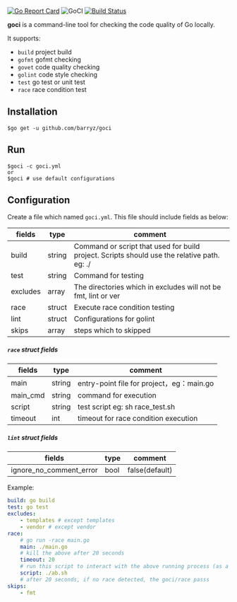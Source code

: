 [![Go Report Card](https://goreportcard.com/badge/github.com/barryz/goci)](https://goreportcard.com/report/github.com/barryz/goci)
![GoCI](http://goci.ele.me/na/goci/eleme/goci/badge?type=job)
[![Build Status](https://travis-ci.org/barryz/goci.svg?branch=master)](https://travis-ci.org/barryz/goci)

**goci** is a command-line tool for checking the code quality of Go locally.

It supports:

- `build`  project build
- `gofmt`  gofmt checking
- `govet`  code quality checking
- `golint` code style checking
- `test`   go test or unit test
- `race`   race condition test


## Installation
```
$go get -u github.com/barryz/goci
```

## Run
```
$goci -c goci.yml
or
$goci # use default configurations
```

## Configuration
Create a file which named `goci.yml`. This file should include fields as below:

| fields   |  type  | comment |
|----------|--------|-------|
| build    | string | Command or script that used for build project. Scripts should use the relative path. eg: ./ |
| test     | string | Command for testing |
| excludes | array  | The directories which in excludes will not be fmt, lint or ver |
| race     | struct | Execute race condition testing |
| lint     | struct | Configurations for golint |
| skips    | array  | steps which to skipped |



##### `race` struct fields

| fields |  type | comment |
|---------|--------|-------|
| main    | string | entry-point file for project，eg：main.go |
| main_cmd | string | command for execution |
| script  | string | test script eg: sh race_test.sh |
| timeout | int    | timeout for race condition execution |

##### `lint` struct fields

| fields |  type  | comment  |
|---------|--------|-------|
| ignore_no_comment_error | bool | false(default)|


Example:

```yaml
build: go build
test: go test
excludes:
    - templates # except templates
    - vendor # except vendor
race:
    # go run -race main.go
    main: ./main.go
    # kill the above after 20 seconds
    timeout: 20
    # run this script to interact with the above running process (as a test)
    script: ./ab.sh
    # after 20 seconds, if no race detected, the goci/race passs
skips:
    - fmt
```
